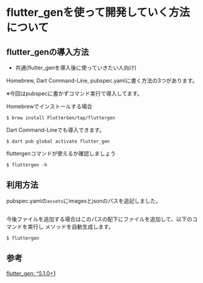 # flutter_genを使って開発していく方法について
## flutter_genの導入方法

- 共通(flutter_genを導入後に使っていきたい人向け)

Homebrew, Dart Command-Line, pubspec.yamlに書く方法の3つがあります。

※今回はpubspecに書かずコマンド実行で導入してます。

Homebrewでインストールする場合
```
$ brew install FlutterGen/tap/fluttergen
```

Dart Command-Lineでも導入できます。
```
$ dart pub global activate flutter_gen
```

fluttergenコマンドが使えるか確認しましょう
```
$ fluttergen -h
```

## 利用方法

pubspec.yamlの`assets`にimagesとjsonのパスを追記しました。  
```

```

今後ファイルを追加する場合はこのパスの配下にファイルを追加して、以下のコマンドを実行し
メソッドを自動生成します。

```
$ fluttergen
```


## 参考
[flutter_gen: ^5.1.0+1](https://pub.dev/packages/flutter_gen)
